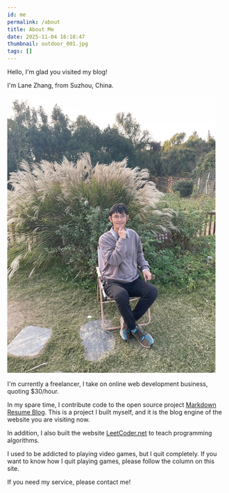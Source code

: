```yaml
---
id: me
permalink: /about
title: About Me
date: 2025-11-04 16:18:47
thumbnail: outdoor_001.jpg
tags: []
---
```


Hello, I'm glad you visited my blog!

I'm Lane Zhang, from Suzhou, China.

![](../images/him/outdoor_001.jpg)

I'm currently a freelancer, I take on online web development business, quoting $30/hour.

In my spare time, I contribute code to the open source project [Markdown Resume Blog](https://github.com/resumeblog/markdown-resume-blog).
This is a project I built myself, and it is the blog engine of the website you are visiting now.

In addition, I also built the website [LeetCoder.net](https://leetcoder.net) to teach programming algorithms.

I used to be addicted to playing video games, but I quit completely. If you want to know how I quit playing games, please follow the column on this site.

If you need my service, please contact me!
